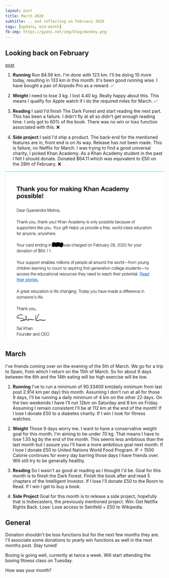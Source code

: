 ```yaml
---
layout: post
title: March 2020
subtitle: .. and reflecting on February 2020
tags: [update, mid-month]
fb-img: https://gyani.net/img/blog/monkey.png
---
```


## Looking back on February

[post](https://gyani.net/blog/february-2020/)


1. **Running** Run 84.56 km. I'm done with 123 km. I'll be doing 10 more today, resulting in 133 km in this month. It's been good running wise. I have bought a pair of Airpods Pro as a reward. ✅ 

2. **Weight** I need to lose 3 kg. I lost 4.40 kg. Really happy about this. This means I qualify for Apple watch if I do the required miles for March. ✅

3. **Reading** I said I'd finish The Dark Forest and start reading the next part. This has been a failure. I didn't fly at all so didn't get enough reading time. I only got to 60% of the book. There was no win or loss function associated with this. ❌

4. **Side project** I said I'd ship a product. The back-end for the mentioned features are in, front end is on its way. Release has not been made. This is failure, no Netflix for March. I was trying to find a good universal charity, I picked Khan Academy. As a Khan Academy student
in the past I felt I should donate. Donated $64.11 which was equivalent to £50 on the 28th of February. ❌

![proof](/img/blog/khan-academy.png)


## March

I've friends coming over on the evening of the 5th of March. We go for a trip to Spain, from which I return on the 15th of March. So for about 9 days between the 6th and the 14th eating will be high exercise will be low.

1. **Running** I've to run a minimum of 90.33400 km(daily minimum from last post 2.914 km per day) this month. Assuming I don't run at all for those 9 days, I'll be running a daily minimum of 4 km on the other 22 days. On the two weekends I have I'll run 12km on Saturday and 8 km on Friday. Assuming
I remain consistent I'll be at 112 km at the end of the month! If I lose I donate £50 to a diabetes charity. If I win I look for fitness watches.

2. **Weight** Those 9 days worry me. I want to have a conservative weight goal for this month. I'm aiming to be under 70 kg. That means I have to lose 1.55 kg by the end of the month. This seems less ambitious than the last month but I assure you I'll have a more ambitious goal next month. If I
lose I donate £50 to United Nations World Food Program. IF + 1500 Calorie continues for every day barring those days I have friends over. Will still try to be generally healthy.

3. **Reading** So I wasn't as good at reading as I thought I'd be. Goal for this month is to finish the Dark Forest. Finish the book after and read 5 chapters of the Intelligent Investor. If I lose I'll donate £50 to the Room to Read. If I win I get to buy a book.

4. **Side Project** Goal for this month is to release a side project, hopefully that is Indiecasters, the previously mentioned project. Win: Get Netlfix Rights Back. Lose: Lose access to Seinfeld + £50 to Wikipedia.


## General

Donation shouldn't be loss functions but for the next few months they are. I'll associate some donations to yearly win functions as well in the next months post. Stay tuned!

Boxing is going well, currently at twice a week. Will start attending the boxing fitness class on Tuesday.

How was your month?